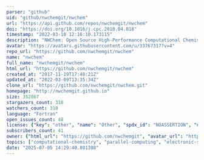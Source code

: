 ```yaml
---
parser: "github"
uid: "github/nwchemgit/nwchem"
url: "https://api.github.com/repos/nwchemgit/nwchem"
doi: "https://doi.org/10.1016/j.cpc.2010.04.018"
timestamp: "2022-03-10 12:16:10.173115"
description: "NWChem: Open Source High-Performance Computational Chemistry"
avatar: "https://avatars.githubusercontent.com/u/33767317?v=4"
repo_url: "https://github.com/nwchemgit/nwchem"
name: "nwchem"
full_name: "nwchemgit/nwchem"
html_url: "https://github.com/nwchemgit/nwchem"
created_at: "2017-11-19T17:48:21Z"
updated_at: "2022-03-09T13:35:34Z"
clone_url: "https://github.com/nwchemgit/nwchem.git"
homepage: "http://nwchemgit.github.io"
size: 352867
stargazers_count: 310
watchers_count: 310
language: "Fortran"
open_issues_count: 48
license: {"key": "other", "name": "Other", "spdx_id": "NOASSERTION", "url": null, "node_id": "MDc6TGljZW5zZTA="}
subscribers_count: 41
owner: {"html_url": "https://github.com/nwchemgit", "avatar_url": "https://avatars.githubusercontent.com/u/33767317?v=4", "login": "nwchemgit", "type": "User"}
topics: ["computational-chemistry", "parallel-computing", "electronic-structure-calculations", "molecular-simulation", "density-functional-theory", "nwchem", "chemistry", "hartree-fock", "quantum-chemistry"]
date: "2025-07-05 14:29:40.801388"
---
```

